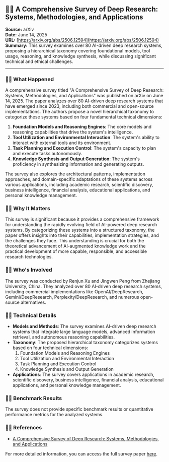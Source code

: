 ##  A Comprehensive Survey of Deep Research: Systems, Methodologies, and Applications

**Source:** arXiv  
**Date:** June 14, 2025  
**URL:** [https://arxiv.org/abs/2506.12594](https://arxiv.org/abs/2506.12594)  
**Summary:** This survey examines over 80 AI-driven deep research systems, proposing a hierarchical taxonomy covering foundational models, tool usage, reasoning, and knowledge synthesis, while discussing significant technical and ethical challenges.

---

###  What Happened

A comprehensive survey titled "A Comprehensive Survey of Deep Research: Systems, Methodologies, and Applications" was published on arXiv on June 14, 2025. The paper analyzes over 80 AI-driven deep research systems that have emerged since 2023, including both commercial and open-source implementations. The authors propose a novel hierarchical taxonomy to categorize these systems based on four fundamental technical dimensions:

1. **Foundation Models and Reasoning Engines**: The core models and reasoning capabilities that drive the system's intelligence.
2. **Tool Utilization and Environmental Interaction**: The system's ability to interact with external tools and its environment.
3. **Task Planning and Execution Control**: The system's capacity to plan and execute tasks autonomously.
4. **Knowledge Synthesis and Output Generation**: The system's proficiency in synthesizing information and generating outputs.

The survey also explores the architectural patterns, implementation approaches, and domain-specific adaptations of these systems across various applications, including academic research, scientific discovery, business intelligence, financial analysis, educational applications, and personal knowledge management.

###  Why It Matters

This survey is significant because it provides a comprehensive framework for understanding the rapidly evolving field of AI-powered deep research systems. By categorizing these systems into a structured taxonomy, the paper offers insights into their capabilities, implementation strategies, and the challenges they face. This understanding is crucial for both the theoretical advancement of AI-augmented knowledge work and the practical development of more capable, responsible, and accessible research technologies.

###  Who's Involved

The survey was conducted by Renjun Xu and Jingwen Peng from Zhejiang University, China. They analyzed over 80 AI-driven deep research systems, including commercial implementations like OpenAI/DeepResearch, Gemini/DeepResearch, Perplexity/DeepResearch, and numerous open-source alternatives.

###  Technical Details

- **Models and Methods**: The survey examines AI-driven deep research systems that integrate large language models, advanced information retrieval, and autonomous reasoning capabilities.
- **Taxonomy**: The proposed hierarchical taxonomy categorizes systems based on four technical dimensions:
  1. Foundation Models and Reasoning Engines
  2. Tool Utilization and Environmental Interaction
  3. Task Planning and Execution Control
  4. Knowledge Synthesis and Output Generation
- **Applications**: The survey covers applications in academic research, scientific discovery, business intelligence, financial analysis, educational applications, and personal knowledge management.

###  Benchmark Results

The survey does not provide specific benchmark results or quantitative performance metrics for the analyzed systems.

###  References

- [A Comprehensive Survey of Deep Research: Systems, Methodologies, and Applications](https://arxiv.org/pdf/2506.12594.pdf)

For more detailed information, you can access the full survey paper [here](https://arxiv.org/pdf/2506.12594.pdf).